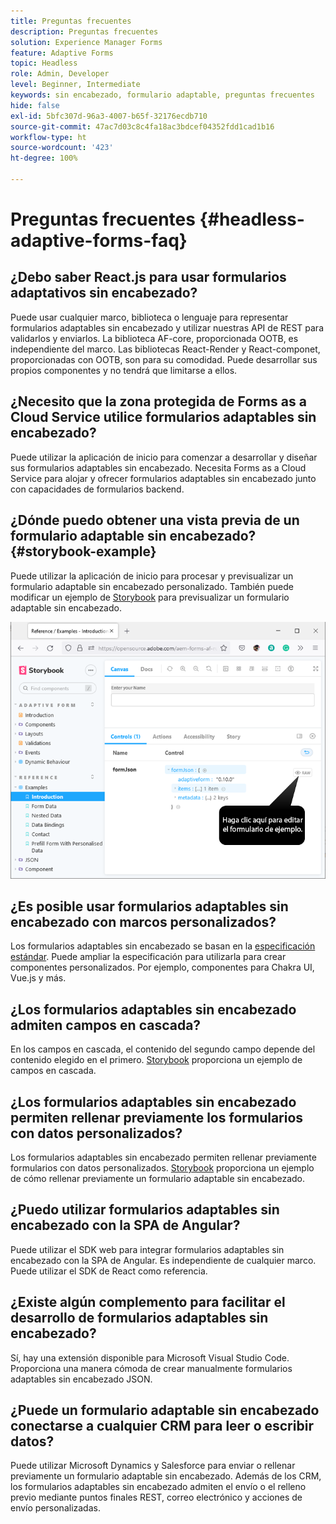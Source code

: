 ```yaml
---
title: Preguntas frecuentes
description: Preguntas frecuentes
solution: Experience Manager Forms
feature: Adaptive Forms
topic: Headless
role: Admin, Developer
level: Beginner, Intermediate
keywords: sin encabezado, formulario adaptable, preguntas frecuentes
hide: false
exl-id: 5bfc307d-96a3-4007-b65f-32176ecdb710
source-git-commit: 47ac7d03c8c4fa18ac3bdcef04352fdd1cad1b16
workflow-type: ht
source-wordcount: '423'
ht-degree: 100%

---
```


# Preguntas frecuentes {#headless-adaptive-forms-faq}

## ¿Debo saber React.js para usar formularios adaptativos sin encabezado?

Puede usar cualquier marco, biblioteca o lenguaje para representar formularios adaptables sin encabezado y utilizar nuestras API de REST para validarlos y enviarlos. La biblioteca AF-core, proporcionada OOTB, es independiente del marco. Las bibliotecas React-Render y React-componet, proporcionadas con OOTB, son para su comodidad. Puede desarrollar sus propios componentes y no tendrá que limitarse a ellos.

<!-- 
## Did Adobe release a new AEM Archetype for Headless adaptive forms?

You can use Archetype 37 with flag `includeFormsheadless` or later flag to create an AEM project with Headless adaptive forms functionality. 

-->

## ¿Necesito que la zona protegida de Forms as a Cloud Service utilice formularios adaptables sin encabezado?

Puede utilizar la aplicación de inicio para comenzar a desarrollar y diseñar sus formularios adaptables sin encabezado. Necesita Forms as a Cloud Service para alojar y ofrecer formularios adaptables sin encabezado junto con capacidades de formularios backend.

<!-- ## Do I need an archetype project to develop Headless adaptive forms?

You can use the starter app to start developing and styling your Headless adaptive forms. Later on, you can use the 
archetype project to deploy the finished Headless adaptive forms and corresponding custom code, created using starter app, to Forms as a Cloud Service environment. The Forms as a Cloud Service environment helps you test and productionize the forms. -->

## ¿Dónde puedo obtener una vista previa de un formulario adaptable sin encabezado? {#storybook-example}

Puede utilizar la aplicación de inicio para procesar y previsualizar un formulario adaptable sin encabezado personalizado. También puede modificar un ejemplo de [Storybook](https://opensource.adobe.com/aem-forms-af-runtime/storybook/?path=/story/reference-examples--introduction) para previsualizar un formulario adaptable sin encabezado.

![](/help/assets/storybook-example.png)

## ¿Es posible usar formularios adaptables sin encabezado con marcos personalizados?

Los formularios adaptables sin encabezado se basan en la [especificación estándar](/help/assets/Headless-Adaptive-Form-Specification.pdf). Puede ampliar la especificación para utilizarla para crear componentes personalizados. Por ejemplo, componentes para Chakra UI, Vue.js y más.

## ¿Los formularios adaptables sin encabezado admiten campos en cascada?

En los campos en cascada, el contenido del segundo campo depende del contenido elegido en el primero. [Storybook](https://opensource.adobe.com/aem-forms-af-runtime/storybook/?path=/story/adaptive-form-dynamic-behaviour--options&amp;args=formJson.items[0].fieldType:drop-down;formJson.items[0].minimum:!undefined;formJson.items[0].maximum:!undefined;formJson.items[0].label.value:Choose+number+of+options;formJson.items[0].enum[0]:1;formJson.items[0].enum[1]:2;formJson.items[0].enum[2]:3;formJson.items[1].fieldType:drop-down) proporciona un ejemplo de campos en cascada.

## ¿Los formularios adaptables sin encabezado permiten rellenar previamente los formularios con datos personalizados?

Los formularios adaptables sin encabezado permiten rellenar previamente formularios con datos personalizados. [Storybook](https://opensource.adobe.com/aem-forms-af-runtime/storybook/?path=/story/reference-examples--prefill-form-with-personalised-data) proporciona un ejemplo de cómo rellenar previamente un formulario adaptable sin encabezado.

<!-- >
## Can I use existing Adaptive Forms editor to create a Headless adaptive form?

At this moment, you use the Adaptive Form Editor to specify the JSON structure and set submit action for the forms. Support for drag-and-drop components, applying rules using editor, and more editor-related options would be available later in the beta phase. Keep a watch on release notes.  -->

## ¿Puedo utilizar formularios adaptables sin encabezado con la SPA de Angular?

Puede utilizar el SDK web para integrar formularios adaptables sin encabezado con la SPA de Angular. Es independiente de cualquier marco. Puede utilizar el SDK de React como referencia.

<!-- ## Should the `-r prerelease` switch be used every time to start the AEM SDK instance or only for the first time?

During the limited release program, use the `-r prerelease` switch every time you start the AEM SDK instance. 

## What is AEM Forms add-on (.far file) and how to install it?

Adobe Experience Manager Forms as a Cloud Service feature archive provides tools to create Headless adaptive forms on the local development environment. To install the feature archive, see [Setup development environment](setup-development-environment.md).

<!-- 
## Where do one get the license.properties file from?

You do not require a license.properties file to run AEM Cloud Service SDK. 

-->

## ¿Existe algún complemento para facilitar el desarrollo de formularios adaptables sin encabezado?

Sí, hay una extensión disponible para Microsoft Visual Studio Code. Proporciona una manera cómoda de crear manualmente formularios adaptables sin encabezado JSON.

## ¿Puede un formulario adaptable sin encabezado conectarse a cualquier CRM para leer o escribir datos?

Puede utilizar Microsoft Dynamics y Salesforce para enviar o rellenar previamente un formulario adaptable sin encabezado. Además de los CRM, los formularios adaptables sin encabezado admiten el envío o el relleno previo mediante puntos finales REST, correo electrónico y acciones de envío personalizadas.
